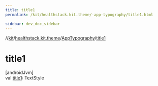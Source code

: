 ```yaml
---
title: title1
permalink: /kit/healthstack.kit.theme/-app-typography/title1.html

sidebar: dev_doc_sidebar
---
```

//[kit](../../../kit.html)/[healthstack.kit.theme](../index.html)/[AppTypography](index.html)/[title1](title1.html)



# title1



[androidJvm]\
val [title1](title1.html): TextStyle




